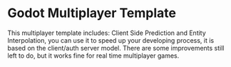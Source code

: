 # Godot Multiplayer Template
This multiplayer template includes: Client Side Prediction and Entity Interpolation, you can use it to speed up your developing process, it is based on the client/auth server model.
There are some improvements still left to do, but it works fine for real time multiplayer games.